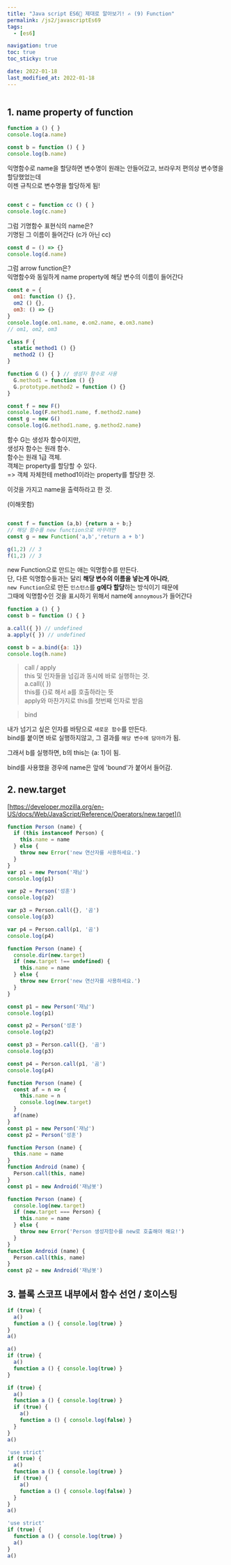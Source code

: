 ```yaml
---
title: "Java script ES6💫 제대로 알아보기! ✍️ (9) Function"
permalink: /js2/javascriptEs69
tags:
  - [es6]

navigation: true
toc: true
toc_sticky: true

date: 2022-01-18
last_modified_at: 2022-01-18
---
```


![]()

## 1. name property of function




```js
function a () { }
console.log(a.name)

const b = function () { }
console.log(b.name)
```

익명함수로 name을 할당하면 변수명이 원래는 안들어갔고, 브라우저 편의상 변수명을 할당했었는데<br/>
이젠 규칙으로 변수명을 할당하게 됨!<br/>

```js

const c = function cc () { }
console.log(c.name)
```
그럼 기명함수 표현식의 name은?<br/>
기명된 그 이름이 들어간다 (c가 아닌 cc)

```js
const d = () => {}
console.log(d.name)
```
그럼 arrow function은?<br/>
익명함수와 동일하게 name property에 해당 변수의 이름이 들어간다<br/>

```js
const e = {
  om1: function () {},
  om2 () {},
  om3: () => {}
}
console.log(e.om1.name, e.om2.name, e.om3.name)
// om1, om2, om3
```


```js
class F {
  static method1 () {}
  method2 () {}
}

function G () { } // 생성자 함수로 사용
  G.method1 = function () {}
  G.prototype.method2 = function () {}
}

const f = new F()
console.log(F.method1.name, f.method2.name)
const g = new G()
console.log(G.method1.name, g.method2.name)
```

함수 G는 생성자 함수이지만,<br/>생성자 함수는 원래 함수.<br/>함수는 원래 1급 객체.<br/>
객체는 property를 할당할 수 있다.<br/>
=> 객체 자체한테 method1이라는 property를 할당한 것.<br/>

이것을 가지고 name을 출력하라고 한 것.<br/>

(이해못함)



```js

const f = function (a,b) {return a + b;}
// 해당 함수를 new function으로 바꾸려면
const g = new Function('a,b','return a + b')

g(1,2) // 3
f(1,2) // 3
```
new Function으로 만드는 애는 익명함수를 만든다.<br/>
단, 다른 익명함수들과는 달리 **해당 변수의 이름을 넣는게 아니라**, <br/>
`new Function`으로 만든 `인스턴스`를 **g에다 할당**하는 방식이기 때문에<br/>
그때에 익명함수인 것을 표시하기 위해서 name에 `annoymous`가 들어간다


```js
function a () { }
const b = function () { }

a.call({ }) // undefined
a.apply({ }) // undefined

const b = a.bind({a: 1})
console.log(h.name)
```

> call / apply<br/>
this 및 인자들을 넘김과 동시에 바로 실행하는 것.<br/>
a.call({ })<br/>
this를 {}로 해서 a를 호출하라는 뜻<br/>
apply와 마찬가지로 this를 첫번째 인자로 받음<br/>


> bind

내가 넘기고 싶은 인자를 바탕으로 `새로운 함수`를 만든다.<br/>
bind를 붙이면 바로 실행하지않고, 그 결과를 `해당 변수에 담아라`가 됨.<br/>
 
그래서 b를 실행하면, b의 this는 {a: 1}이 됨.<br/>


bind를 사용했을 경우에 name은 앞에 'bound'가 붙어서 들어감.

<!-- ```js
const person = {
  _name: '재남',
  get name () {
    return this._name
  },
  set name (v) {
    this._name = v
  }
}
const descriptor = Object.getOwnPropertyDescriptor(person, 'name')
console.log(descriptor.get.name)
console.log(descriptor.set.name)
```
 -->


## 2. new.target


[https://developer.mozilla.org/en-US/docs/Web/JavaScript/Reference/Operators/new.target]()

```js
function Person (name) {
  if (this instanceof Person) {
    this.name = name
  } else {
    throw new Error('new 연산자를 사용하세요.')
  }
}
var p1 = new Person('재남')
console.log(p1)

var p2 = Person('성훈')
console.log(p2)

var p3 = Person.call({}, '곰')
console.log(p3)

var p4 = Person.call(p1, '곰')
console.log(p4)
```

```js
function Person (name) {
  console.dir(new.target)
  if (new.target !== undefined) {
    this.name = name
  } else {
    throw new Error('new 연산자를 사용하세요.')
  }
}

const p1 = new Person('재남')
console.log(p1)

const p2 = Person('성훈')
console.log(p2)

const p3 = Person.call({}, '곰')
console.log(p3)

const p4 = Person.call(p1, '곰')
console.log(p4)
```

```js
function Person (name) {
  const af = n => {
    this.name = n
    console.log(new.target)
  }
  af(name)
}
const p1 = new Person('재남')
const p2 = Person('성훈')
```

```js
function Person (name) {
  this.name = name
}
function Android (name) {
  Person.call(this, name)
}
const p1 = new Android('재남봇')
```

```js
function Person (name) {
  console.log(new.target)
  if (new.target === Person) {
    this.name = name
  } else {
    throw new Error('Person 생성자함수를 new로 호출해야 해요!')
  }
}
function Android (name) {
  Person.call(this, name)
}
const p2 = new Android('재남봇')
```









## 3. 블록 스코프 내부에서 함수 선언 / 호이스팅

```js
if (true) {
  a()
  function a () { console.log(true) }
}
a()
```

```js
a()
if (true) {
  a()
  function a () { console.log(true) }
}
```

```js
if (true) {
  a()
  function a () { console.log(true) }
  if (true) {
    a()
    function a () { console.log(false) }
  }
}
a()
```

```js
'use strict'
if (true) {
  a()
  function a () { console.log(true) }
  if (true) {
    a()
    function a () { console.log(false) }
  }
}
a()
```

```js
'use strict'
if (true) {
  function a () { console.log(true) }
  a()
}
a()
```

